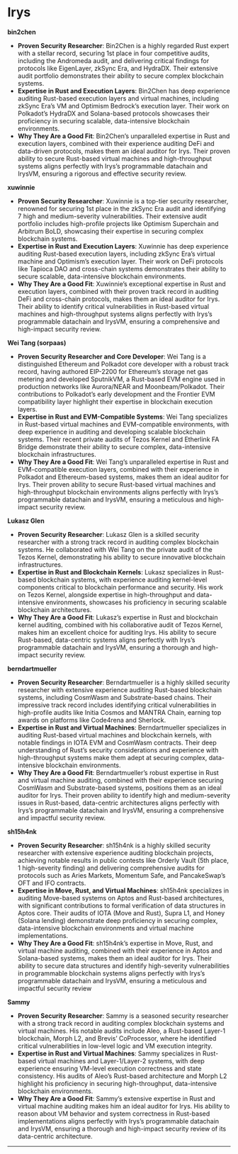# Irys

**bin2chen**

- **Proven Security Researcher**: Bin2Chen is a highly regarded Rust expert with a stellar record, securing 1st place in four competitive audits, including the Andromeda audit, and delivering critical findings for protocols like EigenLayer, zkSync Era, and HydraDX. Their extensive audit portfolio demonstrates their ability to secure complex blockchain systems.
- **Expertise in Rust and Execution Layers**: Bin2Chen has deep experience auditing Rust-based execution layers and virtual machines, including zkSync Era’s VM and Optimism Bedrock’s execution layer. Their work on Polkadot’s HydraDX and Solana-based protocols showcases their proficiency in securing scalable, data-intensive blockchain environments.
- **Why They Are a Good Fit**: Bin2Chen’s unparalleled expertise in Rust and execution layers, combined with their experience auditing DeFi and data-driven protocols, makes them an ideal auditor for Irys. Their proven ability to secure Rust-based virtual machines and high-throughput systems aligns perfectly with Irys’s programmable datachain and IrysVM, ensuring a rigorous and effective security review.


**xuwinnie**

- **Proven Security Researcher**: Xuwinnie is a top-tier security researcher, renowned for securing 1st place in the zkSync Era audit and identifying 7 high and medium-severity vulnerabilities. Their extensive audit portfolio includes high-profile projects like Optimism Superchain and Arbitrum BoLD, showcasing their expertise in securing complex blockchain systems.
- **Expertise in Rust and Execution Layers**: Xuwinnie has deep experience auditing Rust-based execution layers, including zkSync Era’s virtual machine and Optimism’s execution layer. Their work on DeFi protocols like Tapioca DAO and cross-chain systems demonstrates their ability to secure scalable, data-intensive blockchain environments.
- **Why They Are a Good Fit**: Xuwinnie’s exceptional expertise in Rust and execution layers, combined with their proven track record in auditing DeFi and cross-chain protocols, makes them an ideal auditor for Irys. Their ability to identify critical vulnerabilities in Rust-based virtual machines and high-throughput systems aligns perfectly with Irys’s programmable datachain and IrysVM, ensuring a comprehensive and high-impact security review.


**Wei Tang (sorpaas)**

- **Proven Security Researcher and Core Developer**: Wei Tang is a distinguished Ethereum and Polkadot core developer with a robust track record, having authored EIP-2200 for Ethereum’s storage net gas metering and developed SputnikVM, a Rust-based EVM engine used in production networks like Aurora/NEAR and Moonbeam/Polkadot. Their contributions to Polkadot’s early development and the Frontier EVM compatibility layer highlight their expertise in blockchain execution layers.
- **Expertise in Rust and EVM-Compatible Systems**: Wei Tang specializes in Rust-based virtual machines and EVM-compatible environments, with deep experience in auditing and developing scalable blockchain systems. Their recent private audits of Tezos Kernel and Etherlink FA Bridge demonstrate their ability to secure complex, data-intensive blockchain infrastructures.
- **Why They Are a Good Fit**: Wei Tang’s unparalleled expertise in Rust and EVM-compatible execution layers, combined with their experience in Polkadot and Ethereum-based systems, makes them an ideal auditor for Irys. Their proven ability to secure Rust-based virtual machines and high-throughput blockchain environments aligns perfectly with Irys’s programmable datachain and IrysVM, ensuring a meticulous and high-impact security review.


**Lukasz Glen**

- **Proven Security Researcher**: Lukasz Glen is a skilled security researcher with a strong track record in auditing complex blockchain systems. He collaborated with Wei Tang on the private audit of the Tezos Kernel, demonstrating his ability to secure innovative blockchain infrastructures.
- **Expertise in Rust and Blockchain Kernels**: Lukasz specializes in Rust-based blockchain systems, with experience auditing kernel-level components critical to blockchain performance and security. His work on Tezos Kernel, alongside expertise in high-throughput and data-intensive environments, showcases his proficiency in securing scalable blockchain architectures.
- **Why They Are a Good Fit**: Lukasz’s expertise in Rust and blockchain kernel auditing, combined with his collaborative audit of Tezos Kernel, makes him an excellent choice for auditing Irys. His ability to secure Rust-based, data-centric systems aligns perfectly with Irys’s programmable datachain and IrysVM, ensuring a thorough and high-impact security review.


**berndartmueller**

- **Proven Security Researcher**: Berndartmueller is a highly skilled security researcher with extensive experience auditing Rust-based blockchain systems, including CosmWasm and Substrate-based chains. Their impressive track record includes identifying critical vulnerabilities in high-profile audits like Initia Cosmos and MANTRA Chain, earning top awards on platforms like Code4rena and Sherlock.
- **Expertise in Rust and Virtual Machines**: Berndartmueller specializes in auditing Rust-based virtual machines and blockchain kernels, with notable findings in IOTA EVM and CosmWasm contracts. Their deep understanding of Rust’s security considerations and experience with high-throughput systems make them adept at securing complex, data-intensive blockchain environments.
- **Why They Are a Good Fit**: Berndartmueller’s robust expertise in Rust and virtual machine auditing, combined with their experience securing CosmWasm and Substrate-based systems, positions them as an ideal auditor for Irys. Their proven ability to identify high and medium-severity issues in Rust-based, data-centric architectures aligns perfectly with Irys’s programmable datachain and IrysVM, ensuring a comprehensive and impactful security review.


**sh15h4nk**

- **Proven Security Researcher**: sh15h4nk is a highly skilled security researcher with extensive experience auditing blockchain projects, achieving notable results in public contests like Orderly Vault (5th place, 1 high-severity finding) and delivering comprehensive audits for protocols such as Aries Markets, Momentum Safe, and PancakeSwap’s OFT and IFO contracts.
- **Expertise in Move, Rust, and Virtual Machines**: sh15h4nk specializes in auditing Move-based systems on Aptos and Rust-based architectures, with significant contributions to formal verification of data structures in Aptos core. Their audits of IOTA (Move and Rust), Supra L1, and Honey (Solana lending) demonstrate deep proficiency in securing complex, data-intensive blockchain environments and virtual machine implementations.
- **Why They Are a Good Fit**: sh15h4nk’s expertise in Move, Rust, and virtual machine auditing, combined with their experience in Aptos and Solana-based systems, makes them an ideal auditor for Irys. Their ability to secure data structures and identify high-severity vulnerabilities in programmable blockchain systems aligns perfectly with Irys’s programmable datachain and IrysVM, ensuring a meticulous and impactful security review


**Sammy**

- **Proven Security Researcher**: Sammy is a seasoned security researcher with a strong track record in auditing complex blockchain systems and virtual machines. His notable audits include Aleo, a Rust-based Layer-1 blockchain, Morph L2, and Brevis’ CoProcessor, where he identified critical vulnerabilities in low-level logic and VM execution integrity.
- **Expertise in Rust and Virtual Machines**: Sammy specializes in Rust-based virtual machines and Layer-1/Layer-2 systems, with deep experience ensuring VM-level execution correctness and state consistency. His audits of Aleo’s Rust-based architecture and Morph L2 highlight his proficiency in securing high-throughput, data-intensive blockchain environments.
- **Why They Are a Good Fit**: Sammy’s extensive expertise in Rust and virtual machine auditing makes him an ideal auditor for Irys. His ability to reason about VM behavior and system correctness in Rust-based implementations aligns perfectly with Irys’s programmable datachain and IrysVM, ensuring a thorough and high-impact security review of its data-centric architecture.

---